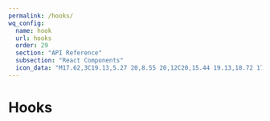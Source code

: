 ```yaml
---
permalink: /hooks/
wq_config:
  name: hook
  url: hooks
  order: 29
  section: "API Reference"
  subsection: "React Components"
  icon_data: "M17.62,3C19.13,5.27 20,8.55 20,12C20,15.44 19.13,18.72 17.62,21L16,19.96C17.26,18.07 18,15.13 18,12C18,8.87 17.26,5.92 16,4.03L17.62,3M6.38,3L8,4.04C6.74,5.92 6,8.87 6,12C6,15.13 6.74,18.08 8,19.96L6.38,21C4.87,18.73 4,15.45 4,12C4,8.55 4.87,5.27 6.38,3Z"
---
```


# Hooks
